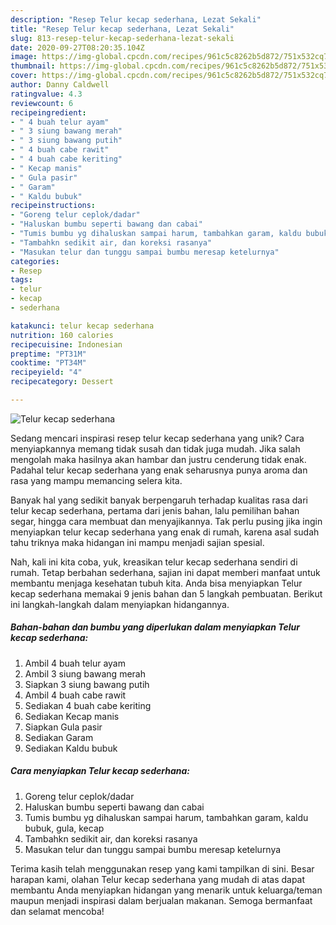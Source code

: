 ```yaml
---
description: "Resep Telur kecap sederhana, Lezat Sekali"
title: "Resep Telur kecap sederhana, Lezat Sekali"
slug: 813-resep-telur-kecap-sederhana-lezat-sekali
date: 2020-09-27T08:20:35.104Z
image: https://img-global.cpcdn.com/recipes/961c5c8262b5d872/751x532cq70/telur-kecap-sederhana-foto-resep-utama.jpg
thumbnail: https://img-global.cpcdn.com/recipes/961c5c8262b5d872/751x532cq70/telur-kecap-sederhana-foto-resep-utama.jpg
cover: https://img-global.cpcdn.com/recipes/961c5c8262b5d872/751x532cq70/telur-kecap-sederhana-foto-resep-utama.jpg
author: Danny Caldwell
ratingvalue: 4.3
reviewcount: 6
recipeingredient:
- " 4 buah telur ayam"
- " 3 siung bawang merah"
- " 3 siung bawang putih"
- " 4 buah cabe rawit"
- " 4 buah cabe keriting"
- " Kecap manis"
- " Gula pasir"
- " Garam"
- " Kaldu bubuk"
recipeinstructions:
- "Goreng telur ceplok/dadar"
- "Haluskan bumbu seperti bawang dan cabai"
- "Tumis bumbu yg dihaluskan sampai harum, tambahkan garam, kaldu bubuk, gula, kecap"
- "Tambahkn sedikit air, dan koreksi rasanya"
- "Masukan telur dan tunggu sampai bumbu meresap ketelurnya"
categories:
- Resep
tags:
- telur
- kecap
- sederhana

katakunci: telur kecap sederhana 
nutrition: 160 calories
recipecuisine: Indonesian
preptime: "PT31M"
cooktime: "PT34M"
recipeyield: "4"
recipecategory: Dessert

---
```



![Telur kecap sederhana](https://img-global.cpcdn.com/recipes/961c5c8262b5d872/751x532cq70/telur-kecap-sederhana-foto-resep-utama.jpg)

Sedang mencari inspirasi resep telur kecap sederhana yang unik? Cara menyiapkannya memang tidak susah dan tidak juga mudah. Jika salah mengolah maka hasilnya akan hambar dan justru cenderung tidak enak. Padahal telur kecap sederhana yang enak seharusnya punya aroma dan rasa yang mampu memancing selera kita.

Banyak hal yang sedikit banyak berpengaruh terhadap kualitas rasa dari telur kecap sederhana, pertama dari jenis bahan, lalu pemilihan bahan segar, hingga cara membuat dan menyajikannya. Tak perlu pusing jika ingin menyiapkan telur kecap sederhana yang enak di rumah, karena asal sudah tahu triknya maka hidangan ini mampu menjadi sajian spesial.




Nah, kali ini kita coba, yuk, kreasikan telur kecap sederhana sendiri di rumah. Tetap berbahan sederhana, sajian ini dapat memberi manfaat untuk membantu menjaga kesehatan tubuh kita. Anda bisa menyiapkan Telur kecap sederhana memakai 9 jenis bahan dan 5 langkah pembuatan. Berikut ini langkah-langkah dalam menyiapkan hidangannya.

<!--inarticleads1-->

##### Bahan-bahan dan bumbu yang diperlukan dalam menyiapkan Telur kecap sederhana:

1. Ambil  4 buah telur ayam
1. Ambil  3 siung bawang merah
1. Siapkan  3 siung bawang putih
1. Ambil  4 buah cabe rawit
1. Sediakan  4 buah cabe keriting
1. Sediakan  Kecap manis
1. Siapkan  Gula pasir
1. Sediakan  Garam
1. Sediakan  Kaldu bubuk




<!--inarticleads2-->

##### Cara menyiapkan Telur kecap sederhana:

1. Goreng telur ceplok/dadar
1. Haluskan bumbu seperti bawang dan cabai
1. Tumis bumbu yg dihaluskan sampai harum, tambahkan garam, kaldu bubuk, gula, kecap
1. Tambahkn sedikit air, dan koreksi rasanya
1. Masukan telur dan tunggu sampai bumbu meresap ketelurnya




Terima kasih telah menggunakan resep yang kami tampilkan di sini. Besar harapan kami, olahan Telur kecap sederhana yang mudah di atas dapat membantu Anda menyiapkan hidangan yang menarik untuk keluarga/teman maupun menjadi inspirasi dalam berjualan makanan. Semoga bermanfaat dan selamat mencoba!
